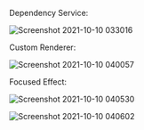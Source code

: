 Dependency Service:


![Screenshot 2021-10-10 033016](https://user-images.githubusercontent.com/55449936/136689570-e67891cd-3d46-49a5-9799-43423af839de.png)


Custom Renderer:


![Screenshot 2021-10-10 040057](https://user-images.githubusercontent.com/55449936/136689581-eeecfead-a68d-48af-8c89-50f74e4bb295.png)


Focused Effect:


![Screenshot 2021-10-10 040530](https://user-images.githubusercontent.com/55449936/136689585-867454b7-6cfb-40c0-bd78-586ac7e0eb54.png)



![Screenshot 2021-10-10 040602](https://user-images.githubusercontent.com/55449936/136689588-ae2a01ef-1a78-413e-9c89-dbaa57da09be.png)

